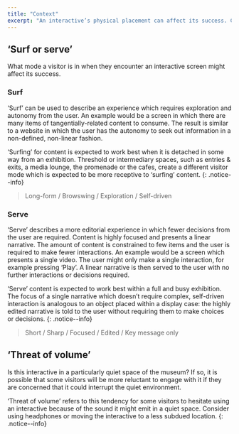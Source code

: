 ```yaml
---
title: "Context"
excerpt: "An interactive’s physical placement can affect its success. Consider how the following might affect decisions on content and how it is delivered."
---
```


## ‘Surf or serve’

What mode a visitor is in when they encounter an interactive screen might affect its success. 

### Surf

‘Surf’ can be used to describe an experience which requires exploration and autonomy from the user. An example would be a screen in which there are many items of tangentially-related content to consume. The result is similar to a website in which the user has the autonomy to seek out information in a non-defined, non-linear fashion.

‘Surfing’ for content is expected to work best when it is detached in some way from an exhibition. Threshold or intermediary spaces, such as entries & exits, a media lounge, the promenade or the cafes, create a different visitor mode which is expected to be more receptive to ‘surfing’ content.
{: .notice--info}

> Long-form / Browswing / Exploration / Self-driven

### Serve

‘Serve’ describes a more editorial experience in which fewer decisions from the user are required. Content is highly focused and presents a linear narrative. The amount of content is constrained to few items and the user is required to make fewer interactions. An example would be a screen which presents a single video. The user might only make a single interaction, for example pressing ‘Play’. A linear narrative is then served to the user with no further interactions or decisions required.

‘Serve’ content is expected to work best within a full and busy exhibition. The focus of a single narrative which doesn’t require complex, self-driven interaction is analogous to an object placed within a display case: the highly edited narrative is told to the user without requiring them to make choices or decisions.
{: .notice--info}

> Short / Sharp / Focused / Edited / Key message only

## ‘Threat of volume’

Is this interactive in a particularly quiet space of the museum? If so, it is possible that some visitors will be more reluctant to engage with it if they are concerned that it could interrupt the quiet environment.

‘Threat of volume’ refers to this tendency for some visitors to hesitate using an interactive because of the sound it might emit in a quiet space. Consider using headphones or moving the interactive to a less subdued location.
{: .notice--info}




